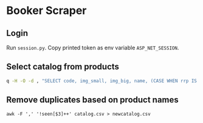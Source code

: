 # Booker Scraper

## Login

Run `session.py`. Copy printed token as env variable `ASP_NET_SESSION`.

## Select catalog from products

```bash
q -H -O -d , "SELECT code, img_small, img_big, name, (CASE WHEN rrp IS NULL THEN wsp_inc_vat*(1+50%) AS price ELSE (CAST((CAST(rrp AS REAL) * 100) AS INT)) AS price END), sub_cat_name AS cat, additives, brand, origin_country, storage_type, description, allergy_advice, ingredients, nutrition_table, nutrition_notes, prepare_and_use, storage_information FROM product_detail.csv WHERE cat IN (SELECT * FROM sub_cat_selection.csv) AND rrp NOT NULL AND img_small NOT NULL AND img_big NOT NULL'" > catalog.csv
```

## Remove duplicates based on product names

`awk -F ',' '!seen[$3]++' catalog.csv > newcatalog.csv`

